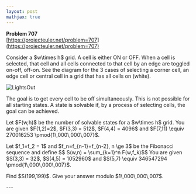 ```yaml
---
layout: post
mathjax: true
---
```

**Problem 707**  
[https://projecteuler.net/problem=707](https://projecteuler.net/problem=707)

<p>
Consider a $w\times h$ grid. A cell is either ON or OFF. When a cell is selected, that cell and all cells connected to that cell by an edge are toggled on-off, off-on. See the diagram for the 3 cases of selecting a corner cell, an edge cell or central cell in a grid that has all cells on (white).
</p>
<div class="center">
<img src="https://projecteuler.net/project/images/p707_LightsOutPic.jpg" alt="LightsOut" />
</div>
<p>The goal is to get every cell to be off simultaneously. This is not possible for all starting states. A state is solvable if, by a process of selecting cells, the goal can be achieved.
</p>
<p>
Let $F(w,h)$ be the number of solvable states for a $w\times h$ grid. 
You are given $F(1,2)=2$, $F(3,3) = 512$, $F(4,4) = 4096$ and $F(7,11) \equiv 270016253 \pmod{1\,000\,000\,007}$.
</p>
<p>
Let $f_1=f_2 = 1$ and $f_n=f_{n-1}+f_{n-2}, n \ge 3$ be the Fibonacci sequence and define 
$$ S(w,n) = \sum_{k=1}^n F(w,f_k)$$
You are given $S(3,3) = 32$, $S(4,5) = 1052960$ and $S(5,7) \equiv 346547294 \pmod{1\,000\,000\,007}$.
</p>
<p>
Find $S(199,199)$. Give your answer modulo $1\,000\,000\,007$.
</p>
---
